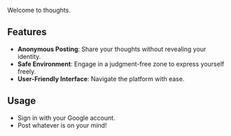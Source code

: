 Welcome to thoughts.

## Features

- **Anonymous Posting**: Share your thoughts without revealing your identity.
- **Safe Environment**: Engage in a judgment-free zone to express yourself freely.
- **User-Friendly Interface**: Navigate the platform with ease.

## Usage

- Sign in with your Google account.
- Post whatever is on your mind!
